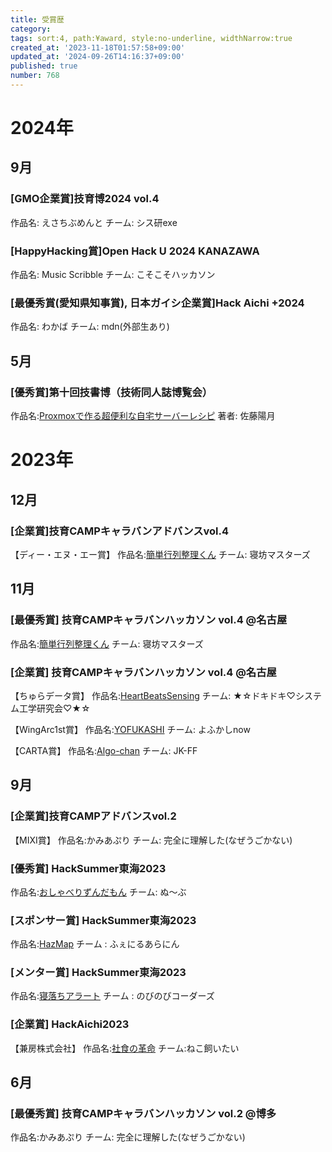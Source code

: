 ```yaml
---
title: 受賞歴
category:
tags: sort:4, path:¥award, style:no-underline, widthNarrow:true
created_at: '2023-11-18T01:57:58+09:00'
updated_at: '2024-09-26T14:16:37+09:00'
published: true
number: 768
---
```


# 2024年
## 9月
### [GMO企業賞]技育博2024 vol.4 
作品名: えさちぶめんと
チーム: シス研exe

### [HappyHacking賞]Open Hack U 2024 KANAZAWA
作品名: Music Scribble
チーム: こそこそハッカソン

### [最優秀賞(愛知県知事賞), 日本ガイシ企業賞]Hack Aichi +2024
作品名: わかば
チーム: mdn(外部生あり)
## 5月
### [優秀賞]第十回技書博（技術同人誌博覧会）
作品名:[Proxmoxで作る超便利な自宅サーバーレシピ](https://www.ait.ac.jp/news/detail/0007845.html)
著者:  佐藤陽月

# 2023年

## 12月
### [企業賞]技育CAMPキャラバンアドバンスvol.4
【ディー・エヌ・エー賞】
作品名:[簡単行列整理くん](https://kanakanho-record.vercel.app/posts/geekcamp-1118/)
チーム: 寝坊マスターズ

## 11月
### [最優秀賞] 技育CAMPキャラバンハッカソン vol.4 @名古屋
作品名:[簡単行列整理くん](https://kanakanho-record.vercel.app/posts/geekcamp-1118/)
チーム: 寝坊マスターズ

### [企業賞] 技育CAMPキャラバンハッカソン vol.4 @名古屋
【ちゅらデータ賞】
作品名:[HeartBeatsSensing](https://www.sysken.net/post/1074)
チーム: ★☆ドキドキ♡システム工学研究会♡★☆

【WingArc1st賞】
作品名:[YOFUKASHI](https://www.sysken.net/post/1098)
チーム: よふかしnow

【CARTA賞】
作品名:[Algo-chan](https://www.sysken.net/post/1165)
チーム: JK-FF

## 9月

### [企業賞]技育CAMPアドバンスvol.2
【MIXI賞】
作品名:かみあぷり
チーム: 完全に理解した(なぜうごかない)

###  [優秀賞] HackSummer東海2023
作品名:[おしゃべりずんだもん](https://www.sysken.net/post/700)
チーム: ぬ〜ぶ

### [スポンサー賞] HackSummer東海2023
作品名:[HazMap](https://www.sysken.net/post/1142)
チーム : ふぇにるあらにん

### [メンター賞] HackSummer東海2023
作品名:[寝落ちアラート](https://www.sysken.net/post/577)
チーム : のびのびコーダーズ

### [企業賞] HackAichi2023
【兼房株式会社】
作品名:[社食の革命](https://www.sysken.net/post/585)
チーム:ねこ飼いたい

## 6月
### [最優秀賞] 技育CAMPキャラバンハッカソン vol.2 @博多
作品名:かみあぷり
チーム: 完全に理解した(なぜうごかない)

